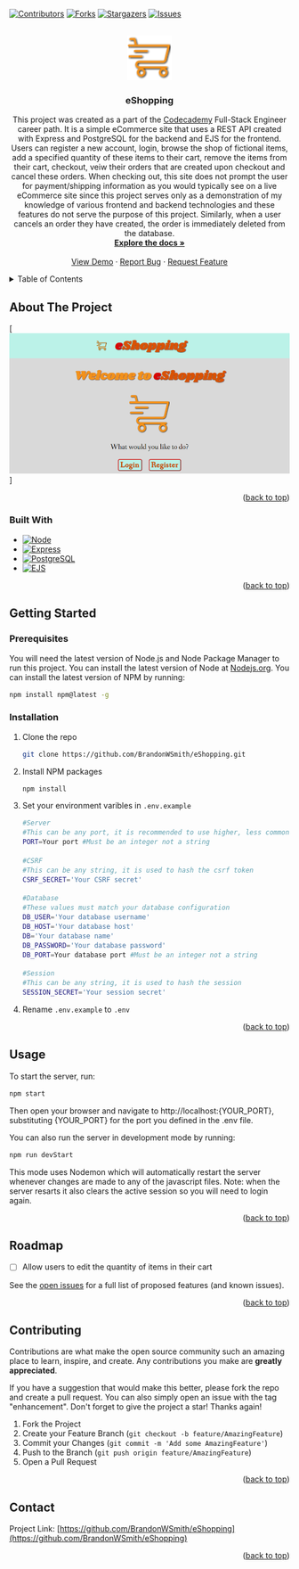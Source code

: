 <a name="readme-top"></a>


<!-- PROJECT SHIELDS -->
[![Contributors][contributors-shield]][contributors-url]
[![Forks][forks-shield]][forks-url]
[![Stargazers][stars-shield]][stars-url]
[![Issues][issues-shield]][issues-url]



<!-- PROJECT LOGO -->
<br />
<div align="center">
  <a href="https://github.com/BrandonWSmith/eShopping">
    <img src="public\images\shopping-cart-shadow.png" alt="Logo" width="80" height="80">
  </a>

<h3 align="center">eShopping</h3>

  <p align="center">
    This project was created as a part of the <a href="https://www.codecademy.com">Codecademy</a> Full-Stack Engineer career path. It is a simple eCommerce site that uses a REST API created with Express and PostgreSQL for the backend and EJS for the frontend. Users can register a new account, login, browse the shop of fictional items, add a specified quantity of these items to their cart, remove the items from their cart, checkout, veiw their orders that are created upon checkout and cancel these orders. When checking out, this site does not prompt the user for payment/shipping information as you would typically see on a live eCommerce site since this project serves only as a demonstration of my knowledge of various frontend and backend technologies and these features do not serve the purpose of this project. Similarly, when a user cancels an order they have created, the order is immediately deleted from the database.
    <br />
    <a href="https://github.com/BrandonWSmith/eShopping"><strong>Explore the docs »</strong></a>
    <br />
    <br />
    <a href="https://github.com/BrandonWSmith/eShopping">View Demo</a>
    ·
    <a href="https://github.com/BrandonWSmith/eShopping/issues/new?labels=bug&template=bug-report---.md">Report Bug</a>
    ·
    <a href="https://github.com/BrandonWSmith/eShopping/issues/new?labels=enhancement&template=feature-request---.md">Request Feature</a>
  </p>
</div>



<!-- TABLE OF CONTENTS -->
<details>
  <summary>Table of Contents</summary>
  <ol>
    <li>
      <a href="#about-the-project">About The Project</a>
      <ul>
        <li><a href="#built-with">Built With</a></li>
      </ul>
    </li>
    <li>
      <a href="#getting-started">Getting Started</a>
      <ul>
        <li><a href="#prerequisites">Prerequisites</a></li>
        <li><a href="#installation">Installation</a></li>
      </ul>
    </li>
    <li><a href="#usage">Usage</a></li>
    <li><a href="#roadmap">Roadmap</a></li>
    <li><a href="#contributing">Contributing</a></li>
    <li><a href="#contact">Contact</a></li>
  </ol>
</details>



<!-- ABOUT THE PROJECT -->
## About The Project

[![eShopping Screen Shot][eShopping-screenshot]]

<p align="right">(<a href="#readme-top">back to top</a>)</p>



### Built With

* [![Node][Node.js]][Node-url]
* [![Express][Express.js]][Express-url]
* [![PostgreSQL][PostgreSQL]][PostgreSQL-url]
* [![EJS][EJS]][EJS-url]

<p align="right">(<a href="#readme-top">back to top</a>)</p>



<!-- GETTING STARTED -->
## Getting Started

### Prerequisites

You will need the latest version of Node.js and Node Package Manager to run this project. You can install the latest version of Node at <a href="https://nodejs.org/">Nodejs.org</a>. You can install the latest version of NPM by running:
 ```sh
 npm install npm@latest -g
 ```

### Installation

1. Clone the repo
   ```sh
   git clone https://github.com/BrandonWSmith/eShopping.git
   ```
2. Install NPM packages
   ```sh
   npm install
   ```
3. Set your environment varibles in `.env.example`
   ```sh
   #Server
   #This can be any port, it is recommended to use higher, less commonly used ports to prevent attacks
   PORT=Your port #Must be an integer not a string

   #CSRF
   #This can be any string, it is used to hash the csrf token
   CSRF_SECRET='Your CSRF secret'

   #Database
   #These values must match your database configuration
   DB_USER='Your database username'
   DB_HOST='Your database host'
   DB='Your database name'
   DB_PASSWORD='Your database password'
   DB_PORT=Your database port #Must be an integer not a string

   #Session
   #This can be any string, it is used to hash the session
   SESSION_SECRET='Your session secret'
   ```
4. Rename `.env.example` to `.env`

<p align="right">(<a href="#readme-top">back to top</a>)</p>



<!-- USAGE EXAMPLES -->
## Usage

To start the server, run:
 ```sh
 npm start
 ```
Then open your browser and navigate to http://localhost:{YOUR_PORT}, substituting {YOUR_PORT} for the port you defined in the .env file.

You can also run the server in development mode by running:
 ```sh
 npm run devStart
 ```
 This mode uses Nodemon which will automatically restart the server whenever changes are made to any of the javascript files. Note: when the server resarts it also clears the active session so you will need to login again.

<p align="right">(<a href="#readme-top">back to top</a>)</p>



<!-- ROADMAP -->
## Roadmap

- [ ] Allow users to edit the quantity of items in their cart

See the [open issues](https://github.com/BrandonWSmith/eShopping/issues) for a full list of proposed features (and known issues).

<p align="right">(<a href="#readme-top">back to top</a>)</p>



<!-- CONTRIBUTING -->
## Contributing

Contributions are what make the open source community such an amazing place to learn, inspire, and create. Any contributions you make are **greatly appreciated**.

If you have a suggestion that would make this better, please fork the repo and create a pull request. You can also simply open an issue with the tag "enhancement".
Don't forget to give the project a star! Thanks again!

1. Fork the Project
2. Create your Feature Branch (`git checkout -b feature/AmazingFeature`)
3. Commit your Changes (`git commit -m 'Add some AmazingFeature'`)
4. Push to the Branch (`git push origin feature/AmazingFeature`)
5. Open a Pull Request

<p align="right">(<a href="#readme-top">back to top</a>)</p>



<!-- CONTACT -->
## Contact

Project Link: [https://github.com/BrandonWSmith/eShopping](https://github.com/BrandonWSmith/eShopping)

<p align="right">(<a href="#readme-top">back to top</a>)</p>



<!-- MARKDOWN LINKS & IMAGES -->
<!-- https://www.markdownguide.org/basic-syntax/#reference-style-links -->
[contributors-shield]: https://img.shields.io/github/contributors/BrandonWSmith/eShopping.svg?style=for-the-badge
[contributors-url]: https://github.com/BrandonWSmith/eShopping/graphs/contributors
[forks-shield]: https://img.shields.io/github/forks/BrandonWSmith/eShopping.svg?style=for-the-badge
[forks-url]: https://github.com/BrandonWSmith/eShopping/network/members
[stars-shield]: https://img.shields.io/github/stars/BrandonWSmith/eShopping.svg?style=for-the-badge
[stars-url]: https://github.com/BrandonWSmith/eShopping/stargazers
[issues-shield]: https://img.shields.io/github/issues/BrandonWSmith/eShopping.svg?style=for-the-badge
[issues-url]: https://github.com/BrandonWSmith/eShopping/issues
[eShopping-screenshot]: public\images\screenshot.png
[Node.js]: https://img.shields.io/badge/Node.js-43853D?style=for-the-badge&logo=node.js&logoColor=white
[Node-url]: https://nodejs.org/
[Express.js]: https://img.shields.io/badge/Express.js-404D59?style=for-the-badge
[Express-url]: https://expressjs.com/
[PostgreSQL]: https://img.shields.io/badge/PostgreSQL-316192?style=for-the-badge&logo=postgresql&logoColor=white
[PostgreSQL-url]: https://www.postgresql.org/
[EJS]: https://img.shields.io/badge/EJS-F5F5F5?style=for-the-badge&logo=data%3Aimage%2Fsvg%2Bxml%3Bbase64%2CPHN2ZyBpZD0iZWpzIiBkYXRhLW5hbWU9ImVqcyIgeG1sbnM9Imh0dHA6Ly93d3cudzMub3JnLzIwMDAvc3ZnIiB3aWR0aD0iNDgiIGhlaWdodD0iNDgiIHZpZXdCb3g9IjAgMCA4LjUgOC41Ij48ZGVmcz48c3R5bGU%2BLmNscy0xe2ZpbGw6I2I0Y2E2NTt9LmNscy0ye2ZpbGw6I2E5MWU1MDt9PC9zdHlsZT48L2RlZnM%2BPHRpdGxlPmVqczwvdGl0bGU%2BPHBvbHlnb24gY2xhc3M9ImNscy0xIiBwb2ludHM9IjYuNzUgNi4zMiA2LjE1IDYuODggMy45OSA2Ljg3IDMuNTMgNi4zIDMuOTYgNS45IDQuMjkgNi4zIDYuNzUgNi4zMiIvPjxwb2x5Z29uIGNsYXNzPSJjbHMtMiIgcG9pbnRzPSIyLjc0IDYuNjYgMi42NyA3LjIgMS4yOCA3LjE5IDEuMzYgNi42NSAyLjc0IDYuNjYiLz48cG9seWdvbiBjbGFzcz0iY2xzLTIiIHBvaW50cz0iMi45OCAyLjI0IDIuNTUgMS43IDMuMTIgMS4xNyAzLjU1IDEuNzEgMi45OCAyLjI0Ii8%2BPHBvbHlnb24gY2xhc3M9ImNscy0yIiBwb2ludHM9IjMuNzggMi45NCAxLjkzIDIuOTMgMiAyLjQgMy44NSAyLjQxIDMuNzggMi45NCIvPjxwYXRoIGNsYXNzPSJjbHMtMSIgZD0iTTguMzUsM1MtNS45MSwyLjEzLDMuMTcsNy42MmMwLDAtMS45NC0xLjYxLTEuNy0yLjIsMCwwLDEtLjE2LDEuMjEuMTMsMCwwLS42LTEtMS40My0xQzEuMjUsNC41MSwxLjE2LDMuNDQsOC4zNSwzWiIvPjxwb2x5Z29uIGNsYXNzPSJjbHMtMiIgcG9pbnRzPSIyLjc4IDYuNjMgMy4zNSAyLjQxIDMuODUgMi40MSAzLjI4IDYuNjQgMi43OCA2LjYzIi8%2BPHBvbHlnb24gY2xhc3M9ImNscy0yIiBwb2ludHM9IjYuNTggMy42NSA2LjY0IDMuMjMgNi40NSAzIDQuNzMgMi45OCA0LjQ4IDMuMjIgNC4zNiA0LjEyIDQuNTUgNC4zNiA2LjQ4IDQuMzggNi45NCA0Ljk0IDYuNzUgNi4zMiA2IDYuMzIgNi4yNSA2LjA4IDYuMzggNS4xOCA2LjE5IDQuOTQgNC4yNSA0LjkyIDMuOCA0LjM2IDMuOTggMi45OCA0LjU5IDIuNDIgNi43NSAyLjQzIDcuMiAzIDcuMTEgMy42NSA2LjU4IDMuNjUiLz48cG9seWdvbiBjbGFzcz0iY2xzLTIiIHBvaW50cz0iMi4zNiA2LjgxIDIuOTcgNi4yNSAzLjI4IDYuNjQgMi42NyA3LjIgMi4zNiA2LjgxIi8%2BPHBvbHlnb24gY2xhc3M9ImNscy0yIiBwb2ludHM9IjEuMjggNy4xOSAwLjggNi41OCAxLjIyIDYuMiAxLjcgNi44MSAxLjI4IDcuMTkiLz48L3N2Zz4%3D
[EJS-url]: https://ejs.co/